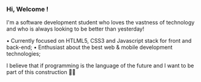 ### Hi, Welcome ! 

I'm a software development student who loves the vastness of technology and who is always looking to be better than yesterday!

• Currently focused on HTLML5, CSS3 and Javascript stack for front and back-end;
• Enthusiast about the best web & mobile development technologies;

I believe that if programming is the language of the future and I want to be part of this construction 👩‍💻

<!--
**camilasmarques/camilasmarques** is a ✨ _special_ ✨ repository because its `README.md` (this file) appears on your GitHub profile.
